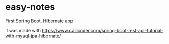 # easy-notes
First Spring Boot, Hibernate app

it was made with
https://www.callicoder.com/spring-boot-rest-api-tutorial-with-mysql-jpa-hibernate/
